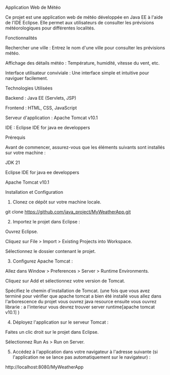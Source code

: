 Application Web de Météo

Ce projet est une application web de météo développée en Java EE à l'aide de l'IDE Eclipse. Elle permet aux utilisateurs de consulter les prévisions météorologiques pour différentes localités.

Fonctionnalités

Rechercher une ville : Entrez le nom d'une ville pour consulter les prévisions météo.

Affichage des détails météo : Température, humidité, vitesse du vent, etc.

Interface utilisateur conviviale : Une interface simple et intuitive pour naviguer facilement.


Technologies Utilisées

Backend : Java EE (Servlets, JSP)

Frontend : HTML, CSS, JavaScript

Serveur d'application : Apache Tomcat v10.1

IDE : Eclipse IDE for java ee developpers 




Prérequis

Avant de commencer, assurez-vous que les éléments suivants sont installés sur votre machine :

JDK 21

Eclipse IDE for java ee developpers

Apache Tomcat v10.1




Installation et Configuration

1. Clonez ce dépôt sur votre machine locale.

git clone https://github.com/java_project/MyWeatherApp.git


2. Importez le projet dans Eclipse :

Ouvrez Eclipse.

Cliquez sur File > Import > Existing Projects into Workspace.

Sélectionnez le dossier contenant le projet.



3. Configurez Apache Tomcat :

Allez dans Window > Preferences > Server > Runtime Environments.

Cliquez sur Add et sélectionnez votre version de Tomcat.

Spécifiez le chemin d'installation de Tomcat.
(une fois que vous avez terminé pour vérifier que apache tomcat a bien été installé vous allez dans l'arborescence du projet vous ouvrez java resource ensuite vous ouvrez librarie : a l'interieur vous devrez trouver server runtime[apache tomcat v10.1] )



4. Déployez l'application sur le serveur Tomcat :

Faites un clic droit sur le projet dans Eclipse.

Sélectionnez Run As > Run on Server.




5. Accédez à l'application dans votre navigateur à l'adresse suivante (si l'application ne se lance pas automatiquement sur le navigateur) :

http://localhost:8080/MyWeatherApp

